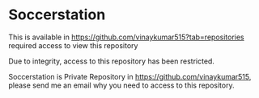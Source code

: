 # Soccerstation
This is available in https://github.com/vinaykumar515?tab=repositories required access to view this repository  

Due to integrity, access to this repository has been restricted. 

Soccerstation is Private Repository in https://github.com/vinaykumar515, please send me an email why you need to access to this repository.
